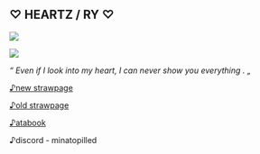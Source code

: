 ## ♡ HEARTZ / RY ♡ 
![](https://files.catbox.moe/q4ko23.gif)


![](https://files.catbox.moe/71fdrc.gif)

*“ Even if I look into my heart, I can never show you everything . „* 

[♪new strawpage](https://gyaruo.straw.page)


[♪old strawpage](https://cherrybxxch.straw.page)

[♪atabook](https://heartz.atabook.org)

♪discord - minatopilled



<!--
**CHERRYBXXCH/CHERRYBXXCH** is a ✨ _special_ ✨ repository because its `README.md` (this file) appears on your GitHub profile.

Here are some ideas to get you started:

- 🔭 I’m currently working on ...
- 🌱 I’m currently learning ...
- 👯 I’m looking to collaborate on ...
- 🤔 I’m looking for help with ...
- 💬 Ask me about ...
- 📫 How to reach me: ...
- 😄 Pronouns: ...
- ⚡ Fun fact: ...
-->
